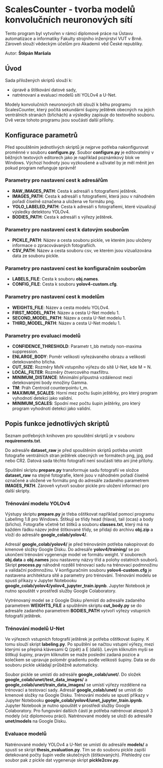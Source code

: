 # **ScalesCounter** - tvorba modelů konvolučních neuronových sítí
Tento program byl vytvořen v rámci diplomové práce na Ústavu automatizace a informatiky Fakulty strojního inženýrství VUT v Brně. Zároveň slouží vědeckým účelům pro Akademii věd České republiky.

Autor: **Štěpán Maršala**

## Úvod
Sada přiložených skriptů slouží k:
- úpravě a štítkování datové sady,
- natrénovaní a evaluaci modelů sítí YOLOv4 a U-Net.

Modely konvolučních neuronových sítí slouží k běhu programu ScalesCounter, který počítá sekundární šupiny ještěrek obecných na jejich ventrálních stranách (břichách) a výsledky zapisuje do textového souboru. Dvě verze tohoto programu jsou součástí další přílohy.

## Konfigurace parametrů
Před spouštěním jednotlivých skriptů je nejprve potřeba nakonfigurovat proměnné v souboru **configure.py**. Soubor **configure.py** je editovatelný v běžných textových editorech jako je například poznámkový blok ve Windows. Výchozí hodnoty jsou vyzkoušené a uživatel by je měl měnit jen pokud program nefunguje správně!

### Parametry pro nastavení cest k adresářům
- **RAW_IMAGES_PATH**:  Cesta k adresáři s fotografiemi ještěrek.
- **IMAGES_PATH**:  Cesta k adresáři s fotografiemi, která jsou v náhodném pořadí číselně označena a uložena ve formátu png.
- **YOLO_LABELED_PATH**:  Cesta k adresáři s fotografiemi, které vizualizují výsledky detektoru YOLOv4.
- **BODIES_PATH**:  Cesta k adresáři s výřezy ještěrek.
### Parametry pro nastavení cest k datovým souborům
- **PICKLE_PATH**: Název a cesta souboru pickle, ve kterém jsou uloženy informace o zpracovávaných fotografiích.
- **CSV_PATH**:  Název a cesta souboru csv, ve kterém jsou vizualizována data ze souboru pickle.
### Parametry pro nastavení cest ke konfiguračním souborům
- **LABELS_FILE**: Cesta k souboru **obj.names**.
- **CONFIG_FILE**: Cesta k souboru **yolov4-custom.cfg**.
### Parametry pro nastavení cest k modelům
- **WEIGHTS_FILE**: Název a cesta modelu YOLOv4.
- **FIRST_MODEL_PATH**: Název a cesta U-Net modelu 1.
- **SECOND_MODEL_PATH**: Název a cesta U-Net modelu 1.
- **THIRD_MODEL_PATH**: Název a cesta U-Net modelu 1.
### Parametry pro evaluaci modelů
- **CONFIDENCE_THRESHOLD**: Parametr t_bb metody non-maxima suppression.
- **ENLARGE_BODY**: Poměr velikosti vyřezávaného obrazu a velikosti detekovaného břicha.
- **CUT_SIZE**: Rozměry MxN vstupního výřezu do sítě U-Net, kde M = N.
- **LOCAL_FILTER**: Rozměry čtvercového maxfiltru.
- **MINIMUM_DISTANCE**: Minimální přípustná vzdálenost mezi detekovanými body množiny Gamma.
- **TM**: Práh Centroid counterpointu t_m.
- **MAXIMUM_SCALES**: Horní mez počtu šupin ještěrky, pro který program vyhodnotí detekci jako validní.
- **MINIMUM_SCALES**: Spodní mez počtu šupin ještěrky, pro který program vyhodnotí detekci jako validní.

## Popis funkce jednotlivých skriptů
Seznam potřebných knihoven pro spouštění skriptů je v souboru **requirements.txt**.

Do adresáře **dataset_raw** je před spouštěním skriptů potřeba umístit fotografie ventrálních stran ještěrek obecných ve formátech png, jpg, psd nebo CR2. Datová sada těchto fotografií není součástí této ani jiné přílohy.

Spuštění skriptu **prepare.py** transformuje sadu fotografií ve složce **dataset_raw** na stejné fotografie, které jsou v náhodném pořadí číselně označené a uložené ve formátu png do adresáře zadaného parametrem **IMAGES_PATH**. Zároveň vytvoří soubor pickle pro uložení informací pro další skripty.

### Trénování modelu YOLOv4
Výstupy skriptu **prepare.py** je třeba oštítkovat například pomocí programu LabelImg 1.8 pro Windows. Štítkují se třídy head (hlava), tail (ocas) a body (břicho). Fotografie včetně txt štítků a souboru **classes.txt**, který má na každém řádku název jedné štítkované třídy, se přidají do archivu **obj.zip** a vloží do adresáře **google_colab/yolov4/**.

Adresář **google_colab/yolov4/** je před trénováním potřeba nakopírovat do kmenové složky Google Disku. Do adresáře **yolov4/training/** se po ukončení trénování vygeneruje model ve formátu weight. V souborech **obj.data** a **obj.names** jsou nastaveny názvy tříd a polohy ostatních souborů. Skript **process.py** náhodně rozdělí trénovací sadu na trénovací podmnožinu a validační podmnožinu. V konfiguračním souboru **yolov4-custom.cfg** je nastavena architektura sítě a parametry pro trénování. Trénování modelu se spustí příkazy v Jupyter Notebooku **google_colab/yolov4/yolov4_jupyter_train.ipynb**. Jupyter Notebook je nutno spouštět v prostředí služby Google Colaboratory.

Vytrénovaný model se z Google Disku přemístí do adresáře zadaného parametrem **WEIGHTS_FILE** a spuštěním skriptu **cut_body.py** se do adresáře zadaného parametrem **BODIES_PATH** vytvoří výřezy vstupních fotografií ještěrek.

### Trénování modelů U-Net
Ve výřezech vstupních fotografií ještěrek je potřeba oštítkovat šupiny. K tomu slouží skript **labeling.py**. Po spuštění se načtou vstupní výřezy, mezi kterými se přepíná klávesami Q (zpět) a E (další). Levým kliknutím myši se štítkují šupiny, pravým kliknutím se maže poslední zadaná pozice a kolečkem se upravuje poloměr gradientu podle velikosti šupiny. Data se do souboru pickle ukládají průběžně automaticky.

Soubor pickle se umístí do adresáře **google_colab/unet/**. Do složek **google_colab/unet/test_data_images/** a **google_colab/unet/train_data_images/** se umístí výřezy rozdělené na trénovací a testovací sady. Adresář **google_colab/unet/** se umístí do kmenové složky na Google Disku. Trénování modelu se spustí příkazy v Jupyter Notebooku **google_colab/yolov4/unet_jupyter_train.ipynb**. Jupyter Notebook je nutno spouštět v prostředí služby Google Colaboratory. Pro fungování dalších částí je potřeba natrénovat alespoň 3 modely (viz diplomovou práci). Natrénované modely se uloží do adresáře **unet/models** na Google Disku.

### Evaluace modelů
Natrénované modely YOLOv4 a U-Net se umístí do adresáře **models/** a spustí se skript **thesis_evaluation.py**. Tím se do souboru pickle zapíší detekované počty šupin vedle skutečných (štítkovaných). Přehledný csv soubor pak z pickle dat vygeneruje skript **pickle2csv.py**.
